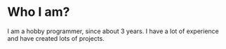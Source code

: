 ﻿# Who I am?
I am a hobby programmer, since about 3 years. I have a lot of experience and have created lots of projects.
